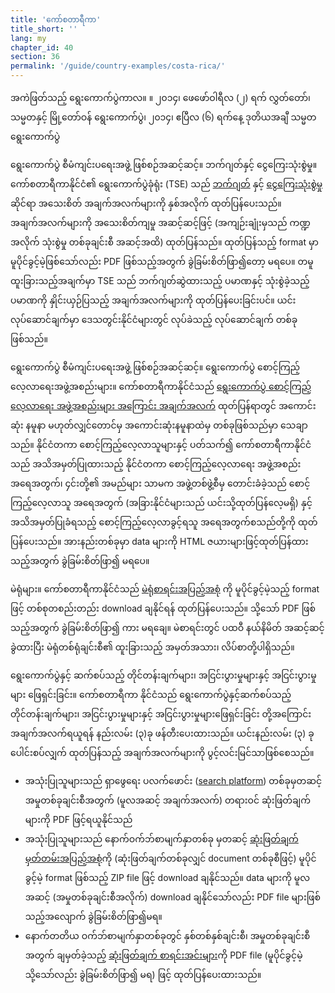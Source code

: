 ```yaml
---
title: 'ကော်စတာရီကာ'
title_short: ''
lang: my
chapter_id: 40
section: 36
permalink: '/guide/country-examples/costa-rica/'
---
```


အကဲဖြတ်သည့် ရွေးကောက်ပွဲကာလ။ ။ ၂၀၁၄၊ ဖေဖော်ဝါရီလ (၂) ရက် လွှတ်တော်၊ သမ္မတနှင့် မြို့တော်ဝန် ရွေးကောက်ပွဲ၊ ၂၀၁၄၊ ဧပြီလ (၆) ရက်နေ့ ဒုတိယအချီ သမ္မတ ရွေးကောက်ပွဲ

ရွေးကောက်ပွဲ စီမံကျင်းပရေးအဖွဲ့ ဖြစ်စဉ်အဆင့်ဆင့်။ ဘက်ဂျတ်နှင့် ငွေကြေးသုံးစွဲမှု။ ကော်စတာရီကာနိုင်ငံ၏ ရွေးကောက်ပွဲခုံရုံး (TSE) သည် [ဘက်ဂျတ်](http://www.tse.go.cr/presupuesto.htm) နှင့် [ငွေကြေးသုံးစွဲမှု](http://www.tse.go.cr/info_financiera.htm) ဆိုင်ရာ အသေးစိတ် အချက်အလက်များကို နှစ်အလိုက် ထုတ်ပြန်ပေးသည်။ အချက်အလက်များကို အသေးစိတ်ကျမှု အဆင့်ဆင့်ဖြင့် (အကျဉ်းချုံးမှသည် ကဏ္ဍအလိုက် သုံးစွဲမှု တစ်ခုချင်းစီ အဆင့်အထိ) ထုတ်ပြန်သည်။ ထုတ်ပြန်သည့် format မှာ မူပိုင်ခွင့်မဲ့ဖြစ်သော်လည်း PDF ဖြစ်သည့်အတွက် ခွဲခြမ်းစိတ်ဖြာ၍တော့ မရပေ။ တမူထူးခြားသည့်အချက်မှာ TSE သည် ဘက်ဂျတ်ဆွဲထားသည့် ပမာဏနှင့် သုံးစွဲခဲ့သည့် ပမာဏကို နှိုင်းယှဉ်ပြသည့် အချက်အလက်များကို ထုတ်ပြန်ပေးခြင်းပင်။ ယင်းလုပ်ဆောင်ချက်မှာ ဒေသတွင်းနိုင်ငံများတွင် လုပ်ခဲသည့် လုပ်ဆောင်ချက် တစ်ခုဖြစ်သည်။

ရွေးကောက်ပွဲ စီမံကျင်းပရေးအဖွဲ့ ဖြစ်စဉ်အဆင့်ဆင့်။ ရွေးကောက်ပွဲ စောင့်ကြည့်လေ့လာရေးအဖွဲ့အစည်းများ။ ကော်စတာရီကာနိုင်ငံသည် [ရွေးကောက်ပွဲ စောင့်ကြည့်လေ့လာရေး အဖွဲ့အစည်းများ အကြောင်း အချက်အလက်](http://www.tse.go.cr/observador_internacional.htm) ထုတ်ပြန်ရာတွင် အကောင်းဆုံး နမူနာ မဟုတ်လျှင်တောင်မှ အကောင်းဆုံးနမူနာထဲမှ တစ်ခုဖြစ်သည်မှာ သေချာသည်။ နိုင်ငံတကာ စောင့်ကြည့်လေ့လာသူများနှင့် ပတ်သက်၍ ကော်စတာရီကာနိုင်ငံသည် အသိအမှတ်ပြုထားသည့် နိုင်ငံတကာ စောင့်ကြည့်လေ့လာရေး အဖွဲ့အစည်း အရေအတွက်၊ ၄င်းတို့၏ အမည်များ သာမက အဖွဲ့တစ်ဖွဲ့စီမှ တောင်းခံခဲ့သည် စောင့်ကြည့်လေ့လာသူ အရေအတွက် (အခြားနိုင်ငံများသည် ယင်းသို့ထုတ်ပြန်လေ့မရှိ) နှင့် အသိအမှတ်ပြုခံရသည့် စောင့်ကြည့်လေ့လာခွင့်ရသူ အရေအတွက်စသည်တို့ကို ထုတ်ပြန်ပေးသည်။ အားနည်းတစ်ခုမှာ data များကို HTML ဇယားများဖြင့်ထုတ်ပြန်ထားသည့်အတွက် ခွဲခြမ်းစိတ်ဖြာ၍ မရပေ။

မဲရုံများ။ ကော်စတာရီကာနိုင်ငံသည် [မဲရုံစာရင်းအပြည့်အစုံ](http://www.tse.go.cr/pdf/varios/centros_votacion.pdf) ကို မူပိုင်ခွင့်မဲ့သည့် format ဖြင့် တစ်စုတစည်းတည်း download ချနိုင်ရန် ထုတ်ပြန်ပေးသည်။ သို့သော် PDF ဖြစ်သည့်အတွက် ခွဲခြမ်းစိတ်ဖြာ၍ ကား မရချေ။ မဲစာရင်းတွင် ပထဝီ နယ်နိမိတ် အဆင့်ဆင့်ခွဲထားပြီး မဲရုံတစ်ရုံချင်းစီ၏ ထူးခြားသည့် အမှတ်အသား၊ လိပ်စာတို့ပါရှိသည်။

ရွေးကောက်ပွဲနှင့် ဆက်စပ်သည့် တိုင်တန်းချက်များ၊ အငြင်းပွားမှုများနှင့် အငြင်းပွားမှုများ ဖြေရှင်းခြင်း။ ကော်စတာရီကာ နိုင်ငံသည် ရွေးကောက်ပွဲနှင့်ဆက်စပ်သည့် တိုင်တန်းချက်များ၊ အငြင်းပွားမှုများနှင့် အငြင်းပွားမှုများဖြေရှင်းခြင်း တို့အကြောင်း အချက်အလက်ရယူရန် နည်းလမ်း (၃)ခု ဖန်တီးပေးထားသည်။ ယင်းနည်းလမ်း (၃) ခု ပေါင်းစပ်လျှက် ထုတ်ပြန်သည့် အချက်အလက်များကို ပွင့်လင်းမြင်သာဖြစ်စေသည်။

*   အသုံးပြုသူများသည် ရှာဖွေရေး ပလက်ဖောင်း ([search platform](http://www.tse.go.cr/juris/inicio_juris.html)) တစ်ခုမှတဆင့် အမှုတစ်ခုချင်းစီအတွက် (မူလအဆင့် အချက်အလက်) တရားဝင် ဆုံးဖြတ်ချက်များကို PDF ဖြင့်ရယူနိုင်သည်
*   အသုံးပြုသူများသည် နောက်ဝက်ဘ်စာမျက်နှာတစ်ခု မှတဆင့် [ဆုံးဖြတ်ချက် မှတ်တမ်းအပြည့်အစုံ](http://www.tse.go.cr/juris_anual.htm)ကို (ဆုံးဖြတ်ချက်တစ်ခုလျှင် document တစ်ခုစီဖြင့်) မူပိုင်ခွင့်မဲ့ format ဖြစ်သည့် ZIP file ဖြင့် download ချနိုင်သည်။ data များကို မူလအဆင့် (အမှုတစ်ခုချင်းစီအလိုက်) download ချနိုင်သော်လည်း PDF file များဖြစ်သည့်အလျောက် ခွဲခြမ်းစိတ်ဖြာ၍မရ။
*   နောက်တတိယ ဝက်ဘ်စာမျက်နှာတစ်ခုတွင် နှစ်တစ်နှစ်ချင်းစီ၊ အမှုတစ်ခုချင်းစီအတွက် ချမှတ်ခဲ့သည့် [ဆုံးဖြတ်ချက် စာရင်းအင်းများ](http://www.tse.go.cr/pdf/varios/estadisticas_resoluciones.pdf)ကို PDF file (မူပိုင်ခွင့်မဲ့ သို့သော်လည်း ခွဲခြမ်းစိတ်ဖြာ၍ မရ) ဖြင့် ထုတ်ပြန်ပေးထားသည်။
